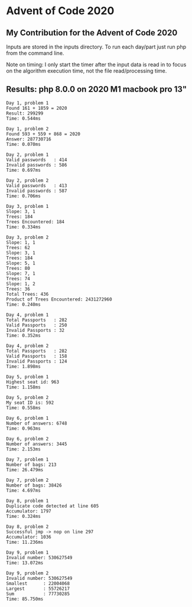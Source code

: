 # Advent of Code 2020

## My Contribution for the Advent of Code 2020

Inputs are stored in the inputs directory. To run each day/part just run php <filename> from the command line.

Note on timing: I only start the timer after the input data is read in to focus on the algorithm execution time, not the file read/processing time.

## Results: php 8.0.0 on 2020 M1 macbook pro 13"

```
Day 1, problem 1
Found 161 + 1859 = 2020
Result: 299299
Time: 0.544ms
```

```
Day 1, problem 2
Found 593 + 559 + 868 = 2020
Answer: 287730716
Time: 0.070ms
```

```
Day 2, problem 1
Valid passwords   : 414
Invalid passwords : 586
Time: 0.697ms
```

```
Day 2, problem 2
Valid passwords   : 413
Invalid passwords : 587
Time: 0.706ms
```

```
Day 3, problem 1
Slope: 3, 1
Trees: 184
Trees Encountered: 184
Time: 0.334ms
```

```
Day 3, problem 2
Slope: 1, 1
Trees: 62
Slope: 3, 1
Trees: 184
Slope: 5, 1
Trees: 80
Slope: 7, 1
Trees: 74
Slope: 1, 2
Trees: 36
Total Trees: 436
Product of Trees Encountered: 2431272960
Time: 0.240ms
```

```
Day 4, problem 1
Total Passports   : 282
Valid Passports   : 250
Invalid Passports : 32
Time: 0.352ms
```

```
Day 4, problem 2
Total Passports   : 282
Valid Passports   : 158
Invalid Passports : 124
Time: 1.898ms
```

```
Day 5, problem 1
Highest seat id: 963
Time: 1.158ms
```

```
Day 5, problem 2
My seat ID is: 592
Time: 0.558ms
```

```
Day 6, problem 1
Number of answers: 6748
Time: 0.963ms
```

```
Day 6, problem 2
Number of answers: 3445
Time: 2.153ms
```

```
Day 7, problem 1
Number of bags: 213
Time: 26.479ms
```

```
Day 7, problem 2
Number of bags: 38426
Time: 4.697ms
```

```
Day 8, problem 1
Duplicate code detected at line 605
Accumulator: 1797
Time: 0.324ms
```

```
Day 8, problem 2
Successful jmp -> nop on line 297
Accumulator: 1036
Time: 11.236ms
```

```
Day 9, problem 1
Invalid number: 530627549
Time: 13.072ms
```

```
Day 9, problem 2
Invalid number: 530627549
Smallest      : 22004068
Largest       : 55726217
Sum           : 77730285
Time: 85.750ms
```
